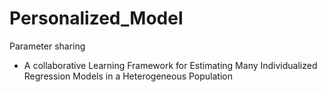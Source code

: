 # Personalized_Model

Parameter sharing
- A collaborative Learning Framework for Estimating Many Individualized Regression Models in a Heterogeneous Population
